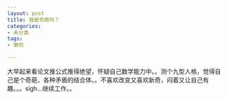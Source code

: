 ```yaml
---
layout: post
title: 我是奇葩吗？
categories:
- 未分类
tags:
- 懒侃

---
```

大早起来看论文推公式推得绝望，怀疑自己数学能力中。。测个九型人格，觉得自己是个奇葩，各种矛盾的结合体。。不喜欢改变又喜欢新奇，闷着又让自己有趣。。。sigh…继续工作。。